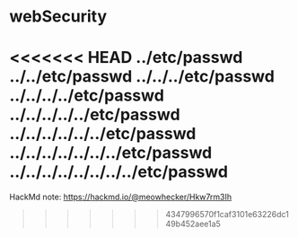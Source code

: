 # webSecurity

<<<<<<< HEAD
../etc/passwd
../../etc/passwd
../../../etc/passwd
../../../../etc/passwd
../../../../../etc/passwd
../../../../../../etc/passwd
../../../../../../../etc/passwd
../../../../../../../../etc/passwd
=======
HackMd note: https://hackmd.io/@meowhecker/Hkw7rm3Ih
>>>>>>> 4347996570f1caf3101e63226dc149b452aee1a5
